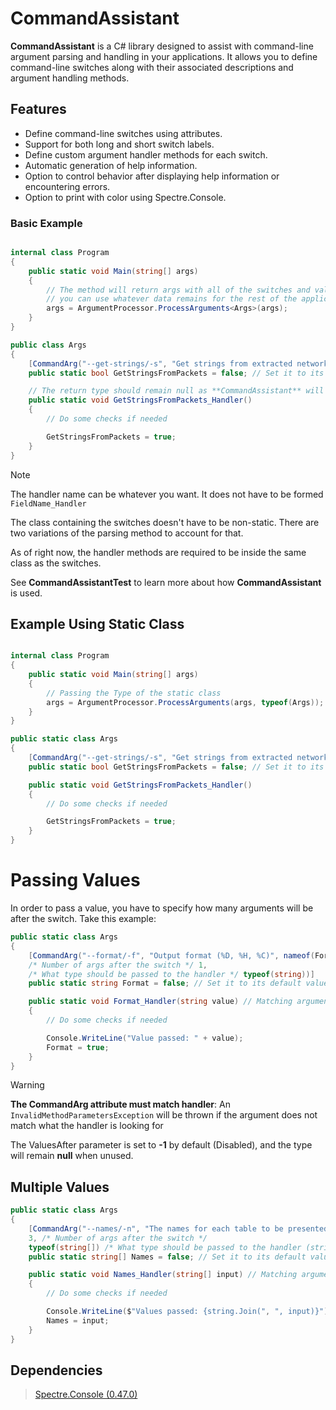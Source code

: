# CommandAssistant

**CommandAssistant** is a C# library designed to assist with command-line argument parsing and handling in your applications. It allows you to define command-line switches along with their associated descriptions and argument handling methods.

## Features

- Define command-line switches using attributes.
- Support for both long and short switch labels.
- Define custom argument handler methods for each switch.
- Automatic generation of help information.
- Option to control behavior after displaying help information or encountering errors.
- Option to print with color using Spectre.Console.

### Basic Example
```csharp

internal class Program 
{
	public static void Main(string[] args) 
	{
		// The method will return args with all of the switches and values stripped so that
		// you can use whatever data remains for the rest of the application.
		args = ArgumentProcessor.ProcessArguments<Args>(args);
	}
}

public class Args
{
	[CommandArg("--get-strings/-s", "Get strings from extracted network packets", nameof(GetStringsFromPackets_Handler))]
	public static bool GetStringsFromPackets = false; // Set it to its default value

	// The return type should remain null as **CommandAssistant** will not do anything with the value(s).
	public static void GetStringsFromPackets_Handler() 
	{
		// Do some checks if needed

		GetStringsFromPackets = true;
	}
}
```
> [!NOTE]
> The handler name can be whatever you want. It does not have to be formed `FieldName_Handler`

The class containing the switches doesn't have to be non-static. There are two variations of the parsing method
to account for that.

As of right now, the handler methods are required to be inside the same class as the switches.

See **CommandAssistantTest** to learn more about how **CommandAssistant** is used.

## Example Using Static Class
```csharp

internal class Program 
{
	public static void Main(string[] args) 
	{
		// Passing the Type of the static class
		args = ArgumentProcessor.ProcessArguments(args, typeof(Args));
	}
}

public static class Args
{
	[CommandArg("--get-strings/-s", "Get strings from extracted network packets", nameof(GetStringsFromPackets_Handler))]
	public static bool GetStringsFromPackets = false; // Set it to its default value

	public static void GetStringsFromPackets_Handler()
	{
		// Do some checks if needed

		GetStringsFromPackets = true;
	}
}
```

# Passing Values

In order to pass a value, you have to specify how many arguments will be after the switch.
Take this example:

```csharp
public static class Args
{
	[CommandArg("--format/-f", "Output format (%D, %H, %C)", nameof(Format_Handler), 
	/* Number of args after the switch */ 1, 
	/* What type should be passed to the handler */ typeof(string))]
	public static string Format = false; // Set it to its default value

	public static void Format_Handler(string value) // Matching argument as specified
	{
		// Do some checks if needed

		Console.WriteLine("Value passed: " + value);
		Format = true;
	}
}
```
> [!WARNING]
> **The CommandArg attribute must match handler**: An `InvalidMethodParametersException` will be thrown if the 
argument does not match what the handler is looking for

The ValuesAfter parameter is set to **-1** by default (Disabled), and the type will remain **null** when unused.

## Multiple Values
```csharp
public static class Args
{
	[CommandArg("--names/-n", "The names for each table to be presented", nameof(Names_Handler), 
	3, /* Number of args after the switch */
	typeof(string[]) /* What type should be passed to the handler (string array for multiple values) */ )]
	public static string[] Names = false; // Set it to its default value

	public static void Names_Handler(string[] input) // Matching argument as specified
	{
		// Do some checks if needed

		Console.WriteLine($"Values passed: {string.Join(", ", input)}");
		Names = input;
	}
}
```

## Dependencies
> [Spectre.Console (0.47.0)](https://github.com/spectreconsole/spectre.console)